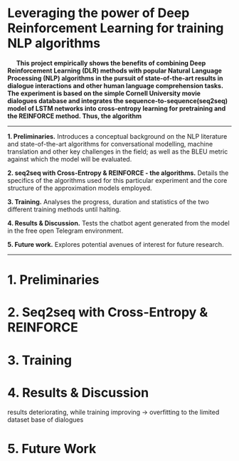 # Leveraging the power of Deep Reinforcement Learning for training NLP algorithms


**<div style=justify>&nbsp;&nbsp;&nbsp;&nbsp;&nbsp;&nbsp;This project empirically shows the benefits of combining Deep Reinforcement Learning (DLR) methods with popular Natural Language Processing (NLP) algorithms in the pursuit of state-of-the-art results in dialogue interactions and other human language comprehension tasks. The experiment is based on the simple Cornell University movie dialogues database and integrates the sequence-to-sequence(seq2seq) model of LSTM networks into cross-entropy learning for pretraining and the REINFORCE method. Thus, the algorithm**

-------
**1. Preliminaries.** Introduces a conceptual background on the NLP literature and state-of-the-art algorithms for conversational modelling, machine translation and other key challenges in the field; as well as the BLEU metric against which the model will be evaluated.

**2. seq2seq with Cross-Entropy & REINFORCE - the algorithms.** Details the specifics of the algorithms used for this particular experiment and the core structure of the approximation models employed.

**3. Training.** Analyses the progress, duration and statistics of the two different training methods until halting.

**4. Results & Discussion.** Tests the chatbot agent generated from the model in the free open Telegram environment.

**5. Future work.** Explores potential avenues of interest for future research.


---------
# 1. Preliminaries


# 2. Seq2seq with Cross-Entropy & REINFORCE


# 3. Training


# 4. Results & Discussion

results deteriorating, while training improving -> overfitting to the limited dataset base of dialogues

# 5. Future Work
